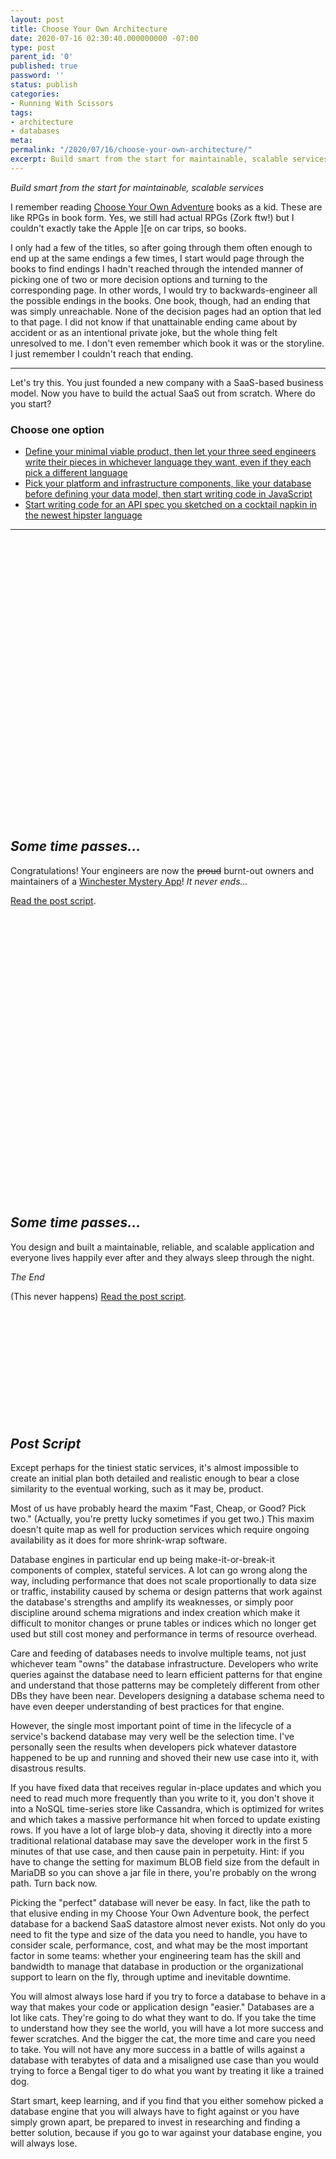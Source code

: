 ```yaml
---
layout: post
title: Choose Your Own Architecture
date: 2020-07-16 02:30:40.000000000 -07:00
type: post
parent_id: '0'
published: true
password: ''
status: publish
categories:
- Running With Scissors
tags:
- architecture
- databases
meta:
permalink: "/2020/07/16/choose-your-own-architecture/"
excerpt: Build smart from the start for maintainable, scalable services
---
```


_Build smart from the start for maintainable, scalable services_

I remember reading [Choose Your Own Adventure](https://en.wikipedia.org/wiki/Choose_Your_Own_Adventure) books as a kid. These are like RPGs in book form. Yes, we still had actual RPGs (Zork ftw!) but I couldn't exactly take the Apple ][e on car trips, so books.

I only had a few of the titles, so after going through them often enough to end up at the same endings a few times, I start would page through the books to find endings I hadn't reached through the intended manner of picking one of two or more decision options and turning to the corresponding page. In other words, I would try to backwards-engineer all the possible endings in the books. One book, though, had an ending that was simply unreachable. None of the decision pages had an option that led to that page. I did not know if that unattainable ending came about by accident or as an intentional private joke, but the whole thing felt unresolved to me. I don't even remember which book it was or the storyline. I just remember I couldn't reach that ending.

* * *

Let's try this. You just founded a new company with a SaaS-based business model. Now you have to build the actual SaaS out from scratch. Where do you start?
### Choose one option

* [Define your minimal viable product, then let your three seed engineers write their pieces in whichever language they want, even if they each pick a different language](#option-1)
* [Pick your platform and infrastructure components, like your database before defining your data model, then start writing code in JavaScript](#option-2)
* [Start writing code for an API spec you sketched on a cocktail napkin in the newest hipster language](#option-3)

* * *

<p>&nbsp;</p>
<p>&nbsp;</p>
<p>&nbsp;</p>
<p>&nbsp;</p>
<p>&nbsp;</p>
<p>&nbsp;</p>
<p>&nbsp;</p>
<p>&nbsp;</p>
<p>&nbsp;</p>
<p>&nbsp;</p>
<p>&nbsp;</p>
<p>&nbsp;</p>
<p>&nbsp;</p>
<p>&nbsp;</p>
<p>&nbsp;</p>

<a id="option-1"></a>
<a id="option-2"></a>
<a id="option-3"></a>
## _Some time passes..._
Congratulations! Your engineers are now the ~~proud~~ burnt-out owners and maintainers of a [Winchester Mystery App](/2017/09/11/winchester-mystery-app/)!
_It never ends..._

[Read the post script](#post-script).
<p>&nbsp;</p>
<p>&nbsp;</p>
<p>&nbsp;</p>
<p>&nbsp;</p>
<p>&nbsp;</p>
<p>&nbsp;</p>
<p>&nbsp;</p>
<p>&nbsp;</p>
<p>&nbsp;</p>
<p>&nbsp;</p>
<p>&nbsp;</p>
<p>&nbsp;</p>
<p>&nbsp;</p>
<p>&nbsp;</p>
<p>&nbsp;</p>

<a id="option-4"></a>
## _Some time passes..._

You design and built a maintainable, reliable, and scalable application and everyone lives happily ever after and they always sleep through the night.

_The End_

(This never happens)
[Read the post script](#post-script).

<p>&nbsp;</p>
<p>&nbsp;</p>
<p>&nbsp;</p>
<p>&nbsp;</p>
<p>&nbsp;</p>
<p>&nbsp;</p>

<a id="post-script"></a>
## _Post Script_

Except perhaps for the tiniest static services, it's almost impossible to create an initial plan both detailed and realistic enough to bear a close similarity to the eventual working, such as it may be, product.

Most of us have probably heard the maxim "Fast, Cheap, or Good? Pick two." (Actually, you're pretty lucky sometimes if you get two.) This maxim doesn't quite map as well for production services which require ongoing availability as it does for more shrink-wrap software.

Database engines in particular end up being make-it-or-break-it components of complex, stateful services. A lot can go wrong along the way, including performance that does not scale proportionally to data size or traffic, instability caused by schema or design patterns that work against the database's strengths and amplify its weaknesses, or simply poor discipline around schema migrations and index creation which make it difficult to monitor changes or prune tables or indices which no longer get used but still cost money and performance in terms of resource overhead.

Care and feeding of databases needs to involve multiple teams, not just whichever team "owns" the database infrastructure. Developers who write queries against the database need to learn efficient patterns for that engine and understand that those patterns may be completely different from other DBs they have been near. Developers designing a database schema need to have even deeper understanding of best practices for that engine.

However, the single most important point of time in the lifecycle of a service's backend database may very well be the selection time. I've personally seen the results when developers pick whatever datastore happened to be up and running and shoved their new use case into it, with disastrous results.

If you have fixed data that receives regular in-place updates and which you need to read much more frequently than you write to it, you don't shove it into a NoSQL time-series store like Cassandra, which is optimized for writes and which takes a massive performance hit when forced to update existing rows. If you have a lot of large blob-y data, shoving it directly into a more traditional relational database may save the developer work in the first 5 minutes of that use case, and then cause pain in perpetuity. Hint: if you have to change the setting for maximum BLOB field size from the default in MariaDB so you can shove a jar file in there, you're probably on the wrong path. Turn back now.

Picking the "perfect" database will never be easy. In fact, like the path to that elusive ending in my Choose Your Own Adventure book, the perfect database for a backend SaaS datastore almost never exists. Not only do you need to fit the type and size of the data you need to handle, you have to consider scale, performance, cost, and what may be the most important factor in some teams: whether your engineering team has the skill and bandwidth to manage that database in production or the organizational support to learn on the fly, through uptime and inevitable downtime.

You will almost always lose hard if you try to force a database to behave in a way that makes your code or application design "easier." Databases are a lot like cats. They're going to do what they want to do. If you take the time to understand how they see the world, you will have a lot more success and fewer scratches. And the bigger the cat, the more time and care you need to take. You will not have any more success in a battle of wills against a database with terabytes of data and a misaligned use case than you would trying to force a Bengal tiger to do what you want by treating it like a trained dog.

Start smart, keep learning, and if you find that you either somehow picked a database engine that you will always have to fight against or you have simply grown apart, be prepared to invest in researching and finding a better solution, because if you go to war against your database engine, you will always lose.

